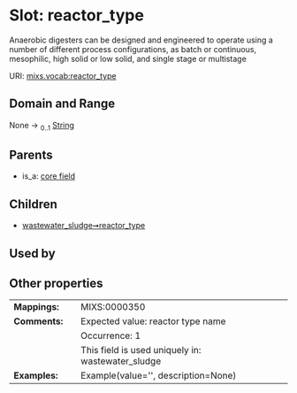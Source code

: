 
# Slot: reactor_type


Anaerobic digesters can be designed and engineered to operate using a number of different process configurations, as batch or continuous, mesophilic, high solid or low solid, and single stage or multistage

URI: [mixs.vocab:reactor_type](https://w3id.org/mixs/vocab/reactor_type)


## Domain and Range

None &#8594;  <sub>0..1</sub> [String](types/String.md)

## Parents

 *  is_a: [core field](core_field.md)

## Children

 *  [wastewater_sludge➞reactor_type](wastewater_sludge_reactor_type.md)

## Used by


## Other properties

|  |  |  |
| --- | --- | --- |
| **Mappings:** | | MIXS:0000350 |
| **Comments:** | | Expected value: reactor type name |
|  | | Occurrence: 1 |
|  | | This field is used uniquely in: wastewater_sludge |
| **Examples:** | | Example(value='', description=None) |

